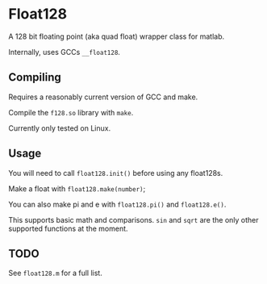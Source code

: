 Float128
===
A 128 bit floating point (aka quad float) wrapper class for matlab.

Internally, uses GCCs `__float128`.

Compiling
---
Requires a reasonably current version of GCC and make.

Compile the `f128.so` library with `make`.

Currently only tested on Linux.

Usage
---
You will need to call `float128.init()` before using any float128s.

Make a float with `float128.make(number)`;

You can also make pi and e with `float128.pi()` and `float128.e()`.

This supports basic math and comparisons.  `sin` and `sqrt` are the only other
supported functions at the moment.

TODO
---
See `float128.m` for a full list.
